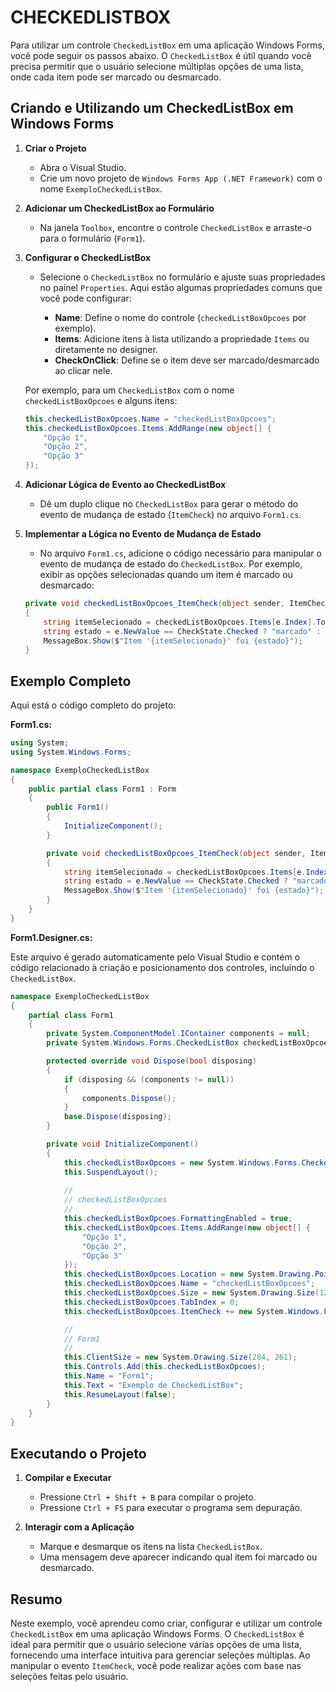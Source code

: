 # CHECKEDLISTBOX
Para utilizar um controle `CheckedListBox` em uma aplicação Windows Forms, você pode seguir os passos abaixo. O `CheckedListBox` é útil quando você precisa permitir que o usuário selecione múltiplas opções de uma lista, onde cada item pode ser marcado ou desmarcado.

## Criando e Utilizando um CheckedListBox em Windows Forms
1. **Criar o Projeto**

   - Abra o Visual Studio.
   - Crie um novo projeto de `Windows Forms App (.NET Framework)` com o nome `ExemploCheckedListBox`.

2. **Adicionar um CheckedListBox ao Formulário**

   - Na janela `Toolbox`, encontre o controle `CheckedListBox` e arraste-o para o formulário (`Form1`).

3. **Configurar o CheckedListBox**

   - Selecione o `CheckedListBox` no formulário e ajuste suas propriedades no painel `Properties`. Aqui estão algumas propriedades comuns que você pode configurar:

     - **Name**: Define o nome do controle (`checkedListBoxOpcoes` por exemplo).
     - **Items**: Adicione itens à lista utilizando a propriedade `Items` ou diretamente no designer.
     - **CheckOnClick**: Define se o item deve ser marcado/desmarcado ao clicar nele.

   Por exemplo, para um `CheckedListBox` com o nome `checkedListBoxOpcoes` e alguns itens:

   ```csharp
   this.checkedListBoxOpcoes.Name = "checkedListBoxOpcoes";
   this.checkedListBoxOpcoes.Items.AddRange(new object[] {
       "Opção 1",
       "Opção 2",
       "Opção 3"
   });
   ```

4. **Adicionar Lógica de Evento ao CheckedListBox**

   - Dê um duplo clique no `CheckedListBox` para gerar o método do evento de mudança de estado (`ItemCheck`) no arquivo `Form1.cs`.

5. **Implementar a Lógica no Evento de Mudança de Estado**

   - No arquivo `Form1.cs`, adicione o código necessário para manipular o evento de mudança de estado do `CheckedListBox`. Por exemplo, exibir as opções selecionadas quando um item é marcado ou desmarcado:

   ```csharp
   private void checkedListBoxOpcoes_ItemCheck(object sender, ItemCheckEventArgs e)
   {
       string itemSelecionado = checkedListBoxOpcoes.Items[e.Index].ToString();
       string estado = e.NewValue == CheckState.Checked ? "marcado" : "desmarcado";
       MessageBox.Show($"Item '{itemSelecionado}' foi {estado}");
   }
   ```

## Exemplo Completo
Aqui está o código completo do projeto:

**Form1.cs:**

```csharp
using System;
using System.Windows.Forms;

namespace ExemploCheckedListBox
{
    public partial class Form1 : Form
    {
        public Form1()
        {
            InitializeComponent();
        }

        private void checkedListBoxOpcoes_ItemCheck(object sender, ItemCheckEventArgs e)
        {
            string itemSelecionado = checkedListBoxOpcoes.Items[e.Index].ToString();
            string estado = e.NewValue == CheckState.Checked ? "marcado" : "desmarcado";
            MessageBox.Show($"Item '{itemSelecionado}' foi {estado}");
        }
    }
}
```

**Form1.Designer.cs:**

Este arquivo é gerado automaticamente pelo Visual Studio e contém o código relacionado à criação e posicionamento dos controles, incluindo o `CheckedListBox`.

```csharp
namespace ExemploCheckedListBox
{
    partial class Form1
    {
        private System.ComponentModel.IContainer components = null;
        private System.Windows.Forms.CheckedListBox checkedListBoxOpcoes;

        protected override void Dispose(bool disposing)
        {
            if (disposing && (components != null))
            {
                components.Dispose();
            }
            base.Dispose(disposing);
        }

        private void InitializeComponent()
        {
            this.checkedListBoxOpcoes = new System.Windows.Forms.CheckedListBox();
            this.SuspendLayout();
            
            // 
            // checkedListBoxOpcoes
            // 
            this.checkedListBoxOpcoes.FormattingEnabled = true;
            this.checkedListBoxOpcoes.Items.AddRange(new object[] {
                "Opção 1",
                "Opção 2",
                "Opção 3"
            });
            this.checkedListBoxOpcoes.Location = new System.Drawing.Point(100, 50);
            this.checkedListBoxOpcoes.Name = "checkedListBoxOpcoes";
            this.checkedListBoxOpcoes.Size = new System.Drawing.Size(120, 94);
            this.checkedListBoxOpcoes.TabIndex = 0;
            this.checkedListBoxOpcoes.ItemCheck += new System.Windows.Forms.ItemCheckEventHandler(this.checkedListBoxOpcoes_ItemCheck);

            // 
            // Form1
            // 
            this.ClientSize = new System.Drawing.Size(284, 261);
            this.Controls.Add(this.checkedListBoxOpcoes);
            this.Name = "Form1";
            this.Text = "Exemplo de CheckedListBox";
            this.ResumeLayout(false);
        }
    }
}
```

## Executando o Projeto
1. **Compilar e Executar**
   - Pressione `Ctrl + Shift + B` para compilar o projeto.
   - Pressione `Ctrl + F5` para executar o programa sem depuração.

2. **Interagir com a Aplicação**
   - Marque e desmarque os itens na lista `CheckedListBox`.
   - Uma mensagem deve aparecer indicando qual item foi marcado ou desmarcado.

## Resumo
Neste exemplo, você aprendeu como criar, configurar e utilizar um controle `CheckedListBox` em uma aplicação Windows Forms. O `CheckedListBox` é ideal para permitir que o usuário selecione várias opções de uma lista, fornecendo uma interface intuitiva para gerenciar seleções múltiplas. Ao manipular o evento `ItemCheck`, você pode realizar ações com base nas seleções feitas pelo usuário.